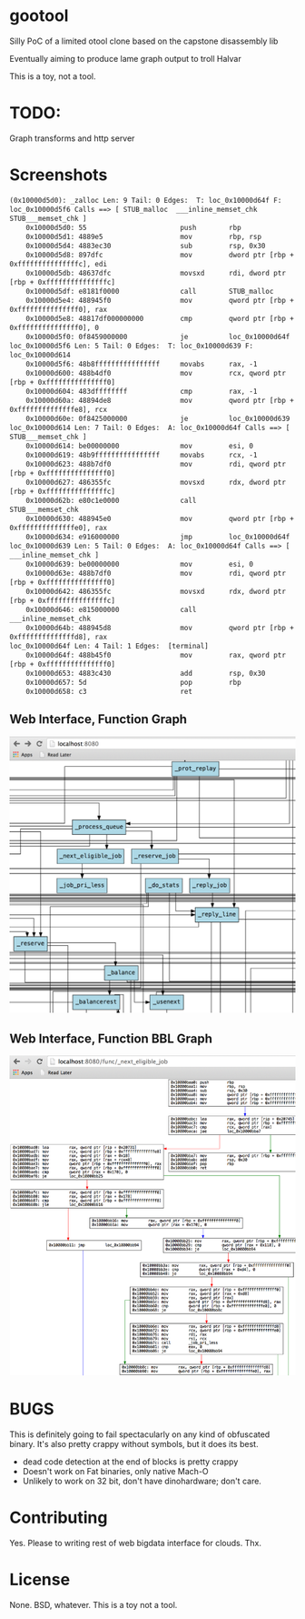 gootool
=======

Silly PoC of a limited otool clone based on the capstone disassembly lib

Eventually aiming to produce lame graph output to troll Halvar

This is a toy, not a tool.

TODO:
=======

Graph transforms and http server

Screenshots
=======

```
(0x10000d5d0): _zalloc Len: 9 Tail: 0 Edges:  T: loc_0x10000d64f F: loc_0x10000d5f6 Calls ==> [ STUB_malloc  ___inline_memset_chk  STUB___memset_chk ]
	0x10000d5d0: 55                       push        rbp
	0x10000d5d1: 4889e5                   mov         rbp, rsp
	0x10000d5d4: 4883ec30                 sub         rsp, 0x30
	0x10000d5d8: 897dfc                   mov         dword ptr [rbp + 0xfffffffffffffffc], edi
	0x10000d5db: 48637dfc                 movsxd      rdi, dword ptr [rbp + 0xfffffffffffffffc]
	0x10000d5df: e8181f0000               call        STUB_malloc
	0x10000d5e4: 488945f0                 mov         qword ptr [rbp + 0xfffffffffffffff0], rax
	0x10000d5e8: 48817df000000000         cmp         qword ptr [rbp + 0xfffffffffffffff0], 0
	0x10000d5f0: 0f8459000000             je          loc_0x10000d64f
loc_0x10000d5f6 Len: 5 Tail: 0 Edges:  T: loc_0x10000d639 F: loc_0x10000d614
	0x10000d5f6: 48b8ffffffffffffffff     movabs      rax, -1
	0x10000d600: 488b4df0                 mov         rcx, qword ptr [rbp + 0xfffffffffffffff0]
	0x10000d604: 483dffffffff             cmp         rax, -1
	0x10000d60a: 48894de8                 mov         qword ptr [rbp + 0xffffffffffffffe8], rcx
	0x10000d60e: 0f8425000000             je          loc_0x10000d639
loc_0x10000d614 Len: 7 Tail: 0 Edges:  A: loc_0x10000d64f Calls ==> [ STUB___memset_chk ]
	0x10000d614: be00000000               mov         esi, 0
	0x10000d619: 48b9ffffffffffffffff     movabs      rcx, -1
	0x10000d623: 488b7df0                 mov         rdi, qword ptr [rbp + 0xfffffffffffffff0]
	0x10000d627: 486355fc                 movsxd      rdx, dword ptr [rbp + 0xfffffffffffffffc]
	0x10000d62b: e80c1e0000               call        STUB___memset_chk
	0x10000d630: 488945e0                 mov         qword ptr [rbp + 0xffffffffffffffe0], rax
	0x10000d634: e916000000               jmp         loc_0x10000d64f
loc_0x10000d639 Len: 5 Tail: 0 Edges:  A: loc_0x10000d64f Calls ==> [ ___inline_memset_chk ]
	0x10000d639: be00000000               mov         esi, 0
	0x10000d63e: 488b7df0                 mov         rdi, qword ptr [rbp + 0xfffffffffffffff0]
	0x10000d642: 486355fc                 movsxd      rdx, dword ptr [rbp + 0xfffffffffffffffc]
	0x10000d646: e815000000               call        ___inline_memset_chk
	0x10000d64b: 488945d8                 mov         qword ptr [rbp + 0xffffffffffffffd8], rax
loc_0x10000d64f Len: 4 Tail: 1 Edges:  [terminal]
	0x10000d64f: 488b45f0                 mov         rax, qword ptr [rbp + 0xfffffffffffffff0]
	0x10000d653: 4883c430                 add         rsp, 0x30
	0x10000d657: 5d                       pop         rbp
	0x10000d658: c3                       ret
```

Web Interface, Function Graph
----
![Alt text](/screen1.png?raw=true "Functions")

Web Interface, Function BBL Graph
----
![Alt text](/screen2.png?raw=true "BBLs")


BUGS
=======

This is definitely going to fail spectacularly on any kind of obfuscated binary. It's also pretty crappy without symbols, but it does its best.

- dead code detection at the end of blocks is pretty crappy
- Doesn't work on Fat binaries, only native Mach-O
- Unlikely to work on 32 bit, don't have dinohardware; don't care.

Contributing
=======

Yes. Please to writing rest of web bigdata interface for clouds. Thx.

License
=======

None. BSD, whatever. This is a toy not a tool.


